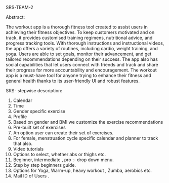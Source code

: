 SRS-TEAM-2
 
 Abstract:
 
 The workout app is a thorough fitness tool created to assist users in achieving their fitness objectives. To keep customers motivated and on track, it provides customised training regimens, nutritional advice, and progress tracking tools. With thorough instructions and instructional videos, the app offers a variety of routines, including cardio, weight training, and yoga. Users are able to set goals, monitor their advancement, and get tailored recommendations depending on their success. The app also has social capabilities that let users connect with friends and track and share their progress for more accountability and encouragement. The workout app is a must-have tool for anyone trying to enhance their fitness and general health thanks to its user-friendly UI and robust features.
 
 SRS- stepwise description:
 
 1. Calendar
 2. Time 
 3. Gender specific exercise
 4. Profile
 5. Based on gender and BMI we customize the exercise recommendations
 6. Pre-built set of exercises
 7. An option user can create their set of exercises.
 8. For female, menstruation cycle specific calendar and planner to track that also.
 9. Video tutorials
 10. Options to select, whether abs or thighs etc.
 11. Beginner, intermediate , pro :- drop down menu.
 12. Step by step beginners guide.
 13. Options for Yoga, Warm-up, heavy workout , Zumba, aerobics etc.
 14. Mail ID of Users .

